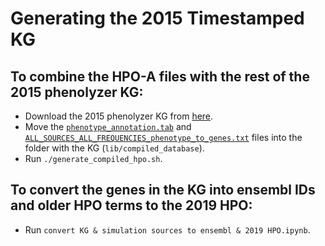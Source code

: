 # Generating the 2015 Timestamped KG

## To combine the HPO-A files with the rest of the 2015 phenolyzer KG:
- Download the 2015 phenolyzer KG from [here](https://github.com/WGLab/phenolyzer/tree/ecec7410729276859b9023a00f20e75c2ce58862).
- Move the  [`phenotype_annotation.tab`](github.com/drseb/HPO-archive/tree/master/2014-2015/2015_week_4/annotations/artefacts) and [`ALL_SOURCES_ALL_FREQUENCIES_phenotype_to_genes.txt`](github.com/drseb/HPO-archive/tree/master/hpo.annotations.monthly/2015-01-28_14-15-03/archive/annotation) files into the folder with the KG (`lib/compiled_database`).
- Run `./generate_compiled_hpo.sh`.

## To convert the genes in the KG into ensembl IDs and older HPO terms to the 2019 HPO:
- Run `convert KG & simulation sources to ensembl & 2019 HPO.ipynb`.
